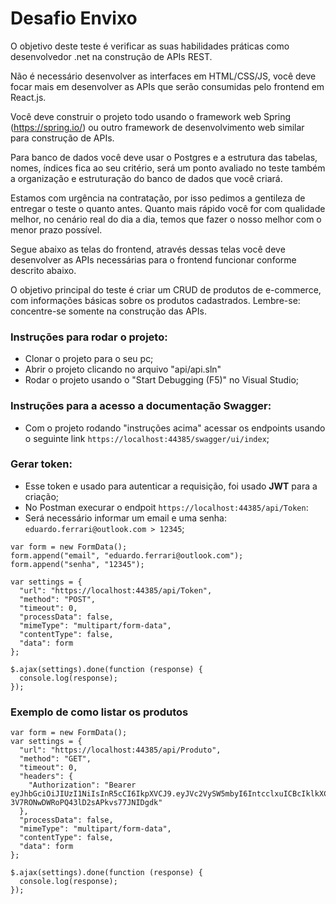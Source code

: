 # Desafio Envixo 
O objetivo deste teste é verificar as suas habilidades práticas como desenvolvedor .net na construção de APIs REST.

Não é necessário desenvolver as interfaces em HTML/CSS/JS, você deve focar mais em desenvolver as APIs que serão consumidas pelo frontend em React.js.

Você deve construir o projeto todo usando o framework web Spring (https://spring.io/) ou outro framework de desenvolvimento web similar para construção de APIs.

Para banco de dados você deve usar o Postgres e a estrutura das tabelas, nomes, índices fica ao seu critério, será um ponto avaliado no teste também a organização e estruturação do banco de dados que você criará.

Estamos com urgência na contratação, por isso pedimos a gentileza de entregar o teste o quanto antes. Quanto mais rápido você for com qualidade melhor, no cenário real do dia a dia, temos que fazer o nosso melhor com o menor prazo possível.

Segue abaixo as telas do frontend, através dessas telas você deve desenvolver as APIs necessárias para o frontend funcionar conforme descrito abaixo.

O objetivo principal do teste é criar um CRUD de produtos de e-commerce, com informações básicas sobre os produtos cadastrados. Lembre-se: concentre-se somente na construção das APIs.

### Instruções para rodar o projeto:
- Clonar o projeto para o seu pc;
- Abrir o projeto clicando no arquivo "api/api.sln"
- Rodar o projeto usando o "Start Debugging (F5)" no Visual Studio;

### Instruções para a acesso a documentação Swagger:
- Com o projeto rodando "instruções acima" acessar os endpoints usando o seguinte link `https://localhost:44385/swagger/ui/index`;

### Gerar token:
- Esse token e usado para autenticar a requisição, foi usado **JWT** para a criação;
- No Postman execurar o endpoit `https://localhost:44385/api/Token`:
- Será necessário informar um email e uma senha: `eduardo.ferrari@outlook.com > 12345`;
~~~Script
var form = new FormData();
form.append("email", "eduardo.ferrari@outlook.com");
form.append("senha", "12345");

var settings = {
  "url": "https://localhost:44385/api/Token",
  "method": "POST",
  "timeout": 0,
  "processData": false,
  "mimeType": "multipart/form-data",
  "contentType": false,
  "data": form
};

$.ajax(settings).done(function (response) {
  console.log(response);
});
~~~

### Exemplo de como listar os produtos
~~~Script
var form = new FormData();
var settings = {
  "url": "https://localhost:44385/api/Produto",
  "method": "GET",
  "timeout": 0,
  "headers": {
    "Authorization": "Bearer eyJhbGciOiJIUzI1NiIsInR5cCI6IkpXVCJ9.eyJVc2VySW5mbyI6IntcclxuICBcIklkXCI6IDEsXHJcbiAgXCJFbWFpbFwiOiBcImVkdWFyZG8uZmVycmFyaUBvdXRsb29rLmNvbVwiLFxyXG4gIFwiU2VuaGFcIjogXCI4MjdDQ0IwRUVBOEE3MDZDNEMzNEExNjg5MUY4NEU3QlwiLFxyXG4gIFwiTW9kdWxvc1wiOiBbXHJcbiAgICBcIlByb2R1dG9cIixcclxuICAgIFwiQ2F0ZWdvcmlhXCJcclxuICBdLFxyXG4gIFwiVmFsaWRhZGVcIjogXCIyMDIyLTEwLTA4VDAwOjAwOjAwXCJcclxufSIsIm5iZiI6MTY2NTE1OTk0NiwiZXhwIjoxNjY1MjQ2MzQ2LCJpYXQiOjE2NjUxNTk5NDYsImlzcyI6Imh0dHBzOi8vbG9jYWxob3N0OjQ0Mzg1IiwiYXVkIjoiaHR0cHM6Ly9sb2NhbGhvc3Q6NDQzODUifQ.iJLm9v2yE-3V7RONwDWRoPQ43lD2sAPkvs77JNIDgdk"
  },
  "processData": false,
  "mimeType": "multipart/form-data",
  "contentType": false,
  "data": form
};

$.ajax(settings).done(function (response) {
  console.log(response);
});
~~~
   

